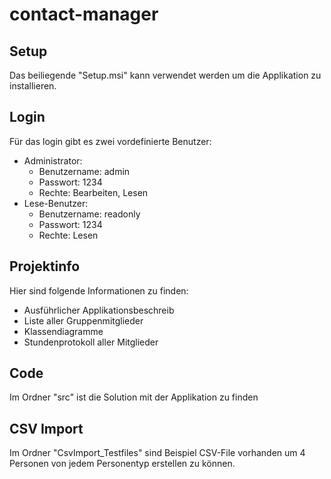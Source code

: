 # contact-manager

## Setup
Das beiliegende "Setup.msi" kann verwendet werden um die Applikation zu installieren.


## Login
Für das login gibt es zwei vordefinierte Benutzer:
- Administrator: 
    - Benutzername: admin
    - Passwort: 1234
    - Rechte: Bearbeiten, Lesen
- Lese-Benutzer: 
    - Benutzername: readonly
    - Passwort: 1234
    - Rechte: Lesen


## Projektinfo
Hier sind folgende Informationen zu finden:
- Ausführlicher Applikationsbeschreib
- Liste aller Gruppenmitglieder
- Klassendiagramme
- Stundenprotokoll aller Mitglieder

## Code
Im Ordner "src" ist die Solution mit der Applikation zu finden

## CSV Import
Im Ordner "CsvImport_Testfiles" sind Beispiel CSV-File vorhanden um 4 Personen von jedem Personentyp erstellen zu können.